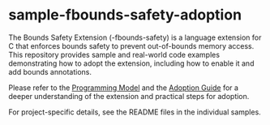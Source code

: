 # sample-fbounds-safety-adoption

The Bounds Safety Extension (-fbounds-safety) is a language extension for C that enforces bounds safety to prevent out-of-bounds memory access. This repository provides sample and real-world code examples demonstrating how to adopt the extension, including how to enable it and add bounds annotations.

Please refer to the [Programming Model](https://clang.llvm.org/docs/BoundsSafety.html) and the [Adoption Guide](https://clang.llvm.org/docs/BoundsSafety.html) for a deeper understanding of the extension and practical steps for adoption.

For project-specific details, see the README files in the individual samples.
